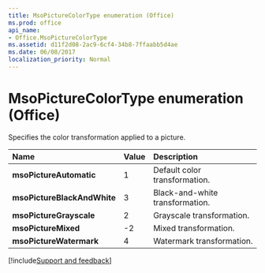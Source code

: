```yaml
---
title: MsoPictureColorType enumeration (Office)
ms.prod: office
api_name:
- Office.MsoPictureColorType
ms.assetid: d11f2d08-2ac9-6cf4-34b8-7ffaabb5d4ae
ms.date: 06/08/2017
localization_priority: Normal
---
```



# MsoPictureColorType enumeration (Office)

Specifies the color transformation applied to a picture.



|Name|Value|Description|
|:-----|:-----|:-----|
|**msoPictureAutomatic**|1|Default color transformation.|
|**msoPictureBlackAndWhite**|3|Black-and-white transformation.|
|**msoPictureGrayscale**|2|Grayscale transformation.|
|**msoPictureMixed**|-2|Mixed transformation.|
|**msoPictureWatermark**|4|Watermark transformation.|

[!include[Support and feedback](~/includes/feedback-boilerplate.md)]